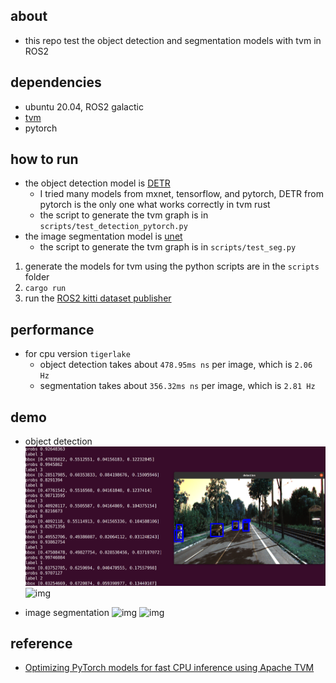 ## about

- this repo test the object detection and segmentation models with tvm in ROS2 

## dependencies 

- ubuntu 20.04, ROS2 galactic
- [tvm](https://tvm.apache.org/)
- pytorch

## how to run 

- the object detection model is [DETR](https://ai.facebook.com/blog/end-to-end-object-detection-with-transformers/) 
   - I tried many models from mxnet, tensorflow, and pytorch, DETR from pytorch is the only one what works correctly in tvm rust
   - the script to generate the tvm graph is in `scripts/test_detection_pytorch.py`
- the image segmentation model is [unet](https://github.com/gasparian/multiclass-semantic-segmentation)
   - the script to generate the tvm graph is in `scripts/test_seg.py`

1. generate the models for tvm using the python scripts are in the `scripts` folder 
2. `cargo run`
3. run the [ROS2 kitti dataset publisher](https://github.com/shanmo/ros2_kitti) 

## performance 

- for cpu version `tigerlake`
   - object detection takes about `478.95ms ns` per image, which is `2.06 Hz` 
   - segmentation takes about `356.32ms ns` per image, which is `2.81 Hz` 

## demo 

- object detection
![img](./assets/det.png)
![img](./assets/det-demo.gif)

- image segmentation
![img](./assets/seg.png)
![img](./assets/seg-demo.gif)

## reference 

- [Optimizing PyTorch models for fast CPU inference using Apache TVM](https://spell.ml/blog/optimizing-pytorch-models-using-tvm-YI7pvREAACMAwYYz)
